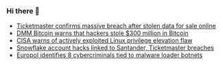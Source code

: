 ### Hi there 👋

<!--START_SECTION:feed-->
* [Ticketmaster confirms massive breach after stolen data for sale online](https://www.bleepingcomputer.com/news/security/ticketmaster-confirms-massive-breach-after-stolen-data-for-sale-online/)
* [DMM Bitcoin warns that hackers stole $300 million in Bitcoin](https://www.bleepingcomputer.com/news/security/dmm-bitcoin-warns-that-hackers-stole-300-million-in-bitcoin/)
* [CISA warns of actively exploited Linux privilege elevation flaw](https://www.bleepingcomputer.com/news/security/cisa-warns-of-actively-exploited-linux-privilege-elevation-flaw/)
* [Snowflake account hacks linked to Santander, Ticketmaster breaches](https://www.bleepingcomputer.com/news/security/snowflake-account-hacks-linked-to-santander-ticketmaster-breaches/)
* [Europol identifies 8 cybercriminals tied to malware loader botnets](https://www.bleepingcomputer.com/news/legal/europol-identifies-8-cybercriminals-tied-to-malware-loader-botnets/)
<!--END_SECTION:feed-->

<!--
**frankenk/frankenk** is a ✨ _special_ ✨ repository because its `README.md` (this file) appears on your GitHub profile.

Here are some ideas to get you started:

- 🔭 I’m currently working on ...
- 🌱 I’m currently learning ...
- 👯 I’m looking to collaborate on ...
- 🤔 I’m looking for help with ...
- 💬 Ask me about ...
- 📫 How to reach me: ...
- 😄 Pronouns: ...
- ⚡ Fun fact: ...
-->



